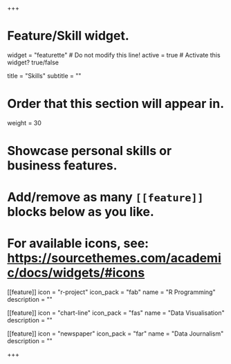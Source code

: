 +++
# Feature/Skill widget.
widget = "featurette"  # Do not modify this line!
active = true  # Activate this widget? true/false

title = "Skills"
subtitle = ""

# Order that this section will appear in.
weight = 30

# Showcase personal skills or business features.
#
# Add/remove as many `[[feature]]` blocks below as you like.
#
# For available icons, see: https://sourcethemes.com/academic/docs/widgets/#icons

[[feature]]
  icon = "r-project"
  icon_pack = "fab"
  name = "R Programming"
  description = ""

[[feature]]
  icon = "chart-line"
  icon_pack = "fas"
  name = "Data Visualisation"
  description = ""  

[[feature]]
  icon = "newspaper"
  icon_pack = "far"
  name = "Data Journalism"
  description = ""

+++
